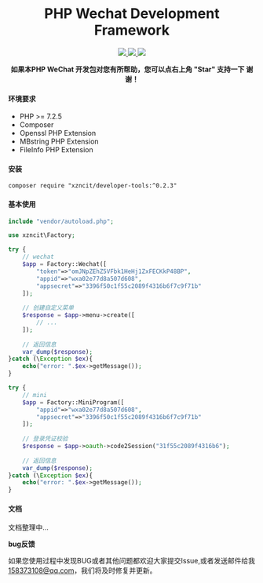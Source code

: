 <h1 align="center">PHP Wechat Development Framework</h1> 
<p align="center">
    <a href="http://www.a3-mall.com">
        <img src="https://img.shields.io/badge/Website-A3Mall-important.svg" />
    </a>
<a href="http://www.a3-mall.com">
        <img src="https://img.shields.io/badge/Licence-GPL3.0-green.svg" />
    </a>
    <a href="http://www.a3-mall.com">
        <img src="https://img.shields.io/badge/Edition-v0.3.2-blue.svg" />
    </a>
</p>
<p align="center">    
    <b>如果本PHP WeChat 开发包对您有所帮助，您可以点右上角 "Star" 支持一下 谢谢！</b>
</p>

#### 环境要求
- PHP >= 7.2.5
- Composer
- Openssl PHP Extension
- MBstring PHP Extension
- FileInfo PHP Extension

#### 安装
```
composer require "xzncit/developer-tools:^0.2.3"
```

#### 基本使用
```php
include "vendor/autoload.php";

use xzncit\Factory;

try {
    // wechat 
    $app = Factory::Wechat([
        "token"=>"omJNpZEhZ5VFbk1HeHj1ZxFECKkP48BP",
        "appid"=>"wxa02e77d8a507d608",
        "appsecret"=>"3396f50c1f55c2089f4316b6f7c9f71b"
    ]);
    
    // 创建自定义菜单
    $response = $app->menu->create([
        // ...
    ]);
    
    // 返回信息
    var_dump($response);
}catch (\Exception $ex){
    echo("error: ".$ex->getMessage());
}

try {
    // mini
    $app = Factory::MiniProgram([
        "appid"=>"wxa02e77d8a507d608",
        "appsecret"=>"3396f50c1f55c2089f4316b6f7c9f71b"
    ]);
    
    // 登录凭证校验
    $response = $app->oauth->code2Session("31f55c2089f4316b6");
    
    // 返回信息
    var_dump($response);
}catch (\Exception $ex){
    echo("error: ".$ex->getMessage());
}
```

#### 文档
文档整理中...

 **bug反馈**

如果您使用过程中发现BUG或者其他问题都欢迎大家提交Issue,或者发送邮件给我 158373108@qq.com，我们将及时修复并更新。
